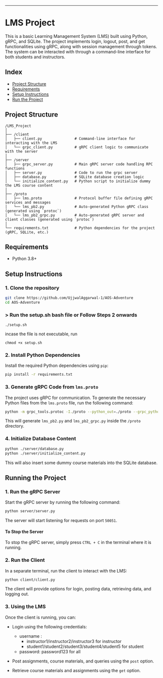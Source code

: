 
---

# LMS Project

This is a basic Learning Management System (LMS) built using Python, gRPC, and SQLite. The project implements login, logout, post, and get functionalities using gRPC, along with session management through tokens. The system can be interacted with through a command-line interface for both students and instructors.

## Index

- [Project Structure](#project-structure)
- [Requirements](#requirements)
- [Setup Instructions](#setup-instructions)
- [Run the Project](#run-the-project)

## Project Structure

```
/LMS_Project
│
├── /client
│   ├── client.py               # Command-line interface for interacting with the LMS
│   └── grpc_client.py          # gRPC client logic to communicate with the server
│
├── /server
│   ├── grpc_server.py          # Main gRPC server code handling RPC functions
│   ├── server.py               # Code to run the grpc server
│   ├── database.py             # SQLite database creation logic
│   └── initialize_content.py   # Python script to initialize dummy the LMS course content
│
├── /proto
│   ├── lms.proto               # Protocol buffer file defining gRPC services and messages
│   └── lms_pb2.py              # Auto-generated Python gRPC class (generated using `protoc`)
│   └── lms_pb2_grpc.py         # Auto-generated gRPC server and client classes (generated using `protoc`)
│
└── requirements.txt            # Python dependencies for the project (gRPC, SQLite, etc.)
```


## Requirements

- Python 3.8+

## Setup Instructions

### 1. Clone the repository
```bash
git clone https://github.com/UjjwalAggarwal-1/AOS-Adventure
cd AOS-Adventure
```

### > Run the setup.sh bash file or Follow Steps 2 onwards

```
./setup.sh
```
incase the file is not executable, run

```
chmod +x setup.sh
```

### 2. Install Python Dependencies

Install the required Python dependencies using `pip`:

```bash
pip install -r requirements.txt
```

### 3. Generate gRPC Code from `lms.proto`

The project uses gRPC for communication. To generate the necessary Python files from the `lms.proto` file, run the following command:

```bash
python -m grpc_tools.protoc -I./proto --python_out=./proto --grpc_python_out=./proto ./proto/lms.proto
```

This will generate `lms_pb2.py` and `lms_pb2_grpc.py` inside the `/proto` directory.

### 4. Initialize Database Content

```bash
python ./server/database.py
python ./server/initialize_content.py
```

This will also insert some dummy course materials into the SQLite database.


## Running the Project

### 1. Run the gRPC Server

Start the gRPC server by running the following command:

```bash
python server/server.py
```

The server will start listening for requests on port `50051`.

#### To Stop the Server

To stop the gRPC server, simply press `CTRL + C` in the terminal where it is running.

### 2. Run the Client

In a separate terminal, run the client to interact with the LMS:

```bash
python client/client.py
```

The client will provide options for login, posting data, retrieving data, and logging out.

### 3. Using the LMS

Once the client is running, you can:
- Login using the following credentials:
  - username : 
    - instructor1/instructor2/instructor3 for instructor
    - student1/student2/student3/student4/student5 for student
  - password: password123 for all

- Post assignments, course materials, and queries using the `post` option.
- Retrieve course materials and assignments using the `get` option.
